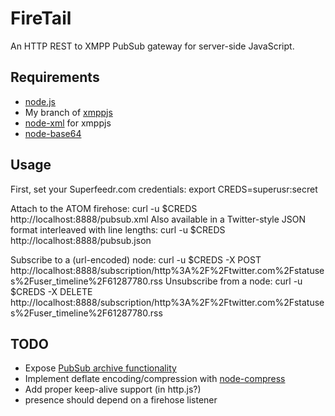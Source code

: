 # FireTail
An HTTP REST to XMPP PubSub gateway for server-side JavaScript.

## Requirements
* [node.js](http://github.com/ry/node)
* My branch of [xmppjs](http://github.com/astro/xmppjs)
* [node-xml](http://github.com/robrighter/node-xml) for xmppjs
* [node-base64](http://github.com/brainfucker/node-base64)

## Usage
First, set your Superfeedr.com credentials:
    export CREDS=superusr:secret

Attach to the ATOM firehose:
    curl -u $CREDS http://localhost:8888/pubsub.xml
Also available in a Twitter-style JSON format interleaved with line lengths:
    curl -u $CREDS http://localhost:8888/pubsub.json

Subscribe to a (url-encoded) node:
    curl -u $CREDS -X POST http://localhost:8888/subscription/http%3A%2F%2Ftwitter.com%2Fstatuses%2Fuser_timeline%2F61287780.rss
Unsubscribe from a node:
    curl -u $CREDS -X DELETE http://localhost:8888/subscription/http%3A%2F%2Ftwitter.com%2Fstatuses%2Fuser_timeline%2F61287780.rss

## TODO
* Expose [PubSub archive functionality](http://xmpp.org/extensions/xep-0060.html#subscriber-retrieve-requestall)
* Implement deflate encoding/compression with [node-compress](http://github.com/waveto/node-compress)
* Add proper keep-alive support (in http.js?)
* presence should depend on a firehose listener
